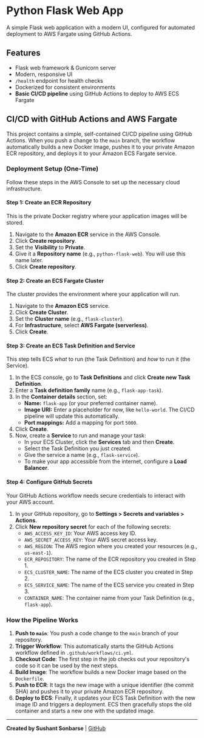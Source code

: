 # Python Flask Web App

A simple Flask web application with a modern UI, configured for automated deployment to AWS Fargate using GitHub Actions.

## Features
- Flask web framework & Gunicorn server
- Modern, responsive UI
- `/health` endpoint for health checks
- Dockerized for consistent environments
- **Basic CI/CD pipeline** using GitHub Actions to deploy to AWS ECS Fargate

## CI/CD with GitHub Actions and AWS Fargate

This project contains a simple, self-contained CI/CD pipeline using GitHub Actions. When you push a change to the `main` branch, the workflow automatically builds a new Docker image, pushes it to your private Amazon ECR repository, and deploys it to your Amazon ECS Fargate service.

### Deployment Setup (One-Time)

Follow these steps in the AWS Console to set up the necessary cloud infrastructure.

#### Step 1: Create an ECR Repository
This is the private Docker registry where your application images will be stored.
1.  Navigate to the **Amazon ECR** service in the AWS Console.
2.  Click **Create repository**.
3.  Set the **Visibility** to **Private**.
4.  Give it a **Repository name** (e.g., `python-flask-web`). You will use this name later.
5.  Click **Create repository**.

#### Step 2: Create an ECS Fargate Cluster
The cluster provides the environment where your application will run.
1.  Navigate to the **Amazon ECS** service.
2.  Click **Create Cluster**.
3.  Set the **Cluster name** (e.g., `flask-cluster`).
4.  For **Infrastructure**, select **AWS Fargate (serverless)**.
5.  Click **Create**.

#### Step 3: Create an ECS Task Definition and Service
This step tells ECS *what* to run (the Task Definition) and *how* to run it (the Service).
1.  In the ECS console, go to **Task Definitions** and click **Create new Task Definition**.
2.  Enter a **Task definition family** name (e.g., `flask-app-task`).
3.  In the **Container details** section, set:
    *   **Name:** `flask-app` (or your preferred container name).
    *   **Image URI:** Enter a placeholder for now, like `hello-world`. The CI/CD pipeline will update this automatically.
    *   **Port mappings:** Add a mapping for port `5000`.
4.  Click **Create**.
5.  Now, create a **Service** to run and manage your task:
    *   In your ECS Cluster, click the **Services** tab and then **Create**.
    *   Select the Task Definition you just created.
    *   Give the service a name (e.g., `flask-service`).
    *   To make your app accessible from the internet, configure a **Load Balancer**.

#### Step 4: Configure GitHub Secrets
Your GitHub Actions workflow needs secure credentials to interact with your AWS account.
1.  In your GitHub repository, go to **Settings > Secrets and variables > Actions**.
2.  Click **New repository secret** for each of the following secrets:
    *   `AWS_ACCESS_KEY_ID`: Your AWS access key ID.
    *   `AWS_SECRET_ACCESS_KEY`: Your AWS secret access key.
    *   `AWS_REGION`: The AWS region where you created your resources (e.g., `us-east-1`).
    *   `ECR_REPOSITORY`: The name of the ECR repository you created in Step 1.
    *   `ECS_CLUSTER_NAME`: The name of the ECS cluster you created in Step 2.
    *   `ECS_SERVICE_NAME`: The name of the ECS service you created in Step 3.
    *   `CONTAINER_NAME`: The container name from your Task Definition (e.g., `flask-app`).

### How the Pipeline Works
1.  **Push to `main`**: You push a code change to the `main` branch of your repository.
2.  **Trigger Workflow**: This automatically starts the GitHub Actions workflow defined in `.github/workflows/ci.yml`.
3.  **Checkout Code**: The first step in the job checks out your repository's code so it can be used by the next steps.
4.  **Build Image**: The workflow builds a new Docker image based on the `Dockerfile`.
5.  **Push to ECR**: It tags the new image with a unique identifier (the commit SHA) and pushes it to your private Amazon ECR repository.
6.  **Deploy to ECS**: Finally, it updates your ECS Task Definition with the new image ID and triggers a deployment. ECS then gracefully stops the old container and starts a new one with the updated image.

---
**Created by Sushant Sonbarse** | [GitHub](https://github.com/sonbarse17/)